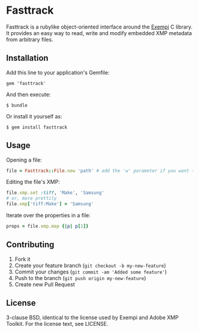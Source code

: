 # Fasttrack

Fasttrack is a rubylike object-oriented interface around the [Exempi](http://libopenraw.freedesktop.org/wiki/Exempi) C library. It provides an easy way to read, write and modify embedded XMP metadata from arbitrary files.

## Installation

Add this line to your application's Gemfile:

    gem 'fasttrack'

And then execute:

    $ bundle

Or install it yourself as:

    $ gem install fasttrack

## Usage

Opening a file:

```ruby
file = Fasttrack::File.new 'path' # add the 'w' parameter if you want to write
```

Editing the file's XMP:

```ruby
file.xmp.set :tiff, 'Make', 'Samsung'
# or, more prettily
file.xmp['tiff:Make'] = 'Samsung'
```

Iterate over the properties in a file:

```ruby
props = file.xmp.map {|p| p[1]}
```

## Contributing

1. Fork it
2. Create your feature branch (`git checkout -b my-new-feature`)
3. Commit your changes (`git commit -am 'Added some feature'`)
4. Push to the branch (`git push origin my-new-feature`)
5. Create new Pull Request

## License

3-clause BSD, identical to the license used by Exempi and Adobe XMP Toolkit. For the license text, see LICENSE.